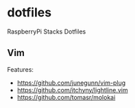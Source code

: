 # dotfiles
RaspberryPi Stacks Dotfiles

## Vim

Features:

- https://github.com/junegunn/vim-plug
- https://github.com/itchyny/lightline.vim
- https://github.com/tomasr/molokai

